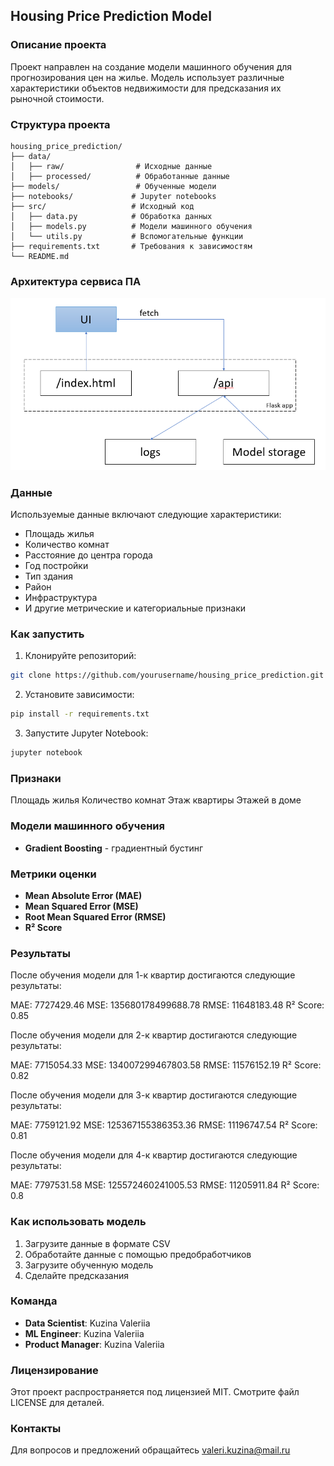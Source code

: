 ## Housing Price Prediction Model

### Описание проекта
Проект направлен на создание модели машинного обучения для прогнозирования цен на жилье. Модель использует различные характеристики объектов недвижимости для предсказания их рыночной стоимости.

### Структура проекта
```
housing_price_prediction/
├── data/
│   ├── raw/                # Исходные данные
│   ├── processed/          # Обработанные данные
├── models/                 # Обученные модели
├── notebooks/             # Jupyter notebooks
├── src/                   # Исходный код
│   ├── data.py            # Обработка данных
│   ├── models.py          # Модели машинного обучения
│   └── utils.py           # Вспомогательные функции
├── requirements.txt       # Требования к зависимостям
└── README.md
```

### Архитектура сервиса ПА
![](img/arch.png)

### Данные
Используемые данные включают следующие характеристики:
* Площадь жилья
* Количество комнат
* Расстояние до центра города
* Год постройки
* Тип здания
* Район
* Инфраструктура
* И другие метрические и категориальные признаки

### Как запустить
1. Клонируйте репозиторий:
```bash
git clone https://github.com/yourusername/housing_price_prediction.git
```

2. Установите зависимости:
```bash
pip install -r requirements.txt
```

3. Запустите Jupyter Notebook:
```bash
jupyter notebook
```
### Признаки
Площадь жилья
Количество комнат
Этаж квартиры
Этажей в доме

### Модели машинного обучения
* **Gradient Boosting** - градиентный бустинг

### Метрики оценки
* **Mean Absolute Error (MAE)**
* **Mean Squared Error (MSE)**
* **Root Mean Squared Error (RMSE)**
* **R² Score**

### Результаты
После обучения модели для 1-к квартир достигаются следующие результаты:

MAE: 7727429.46
MSE: 135680178499688.78
RMSE: 11648183.48
R² Score: 0.85

После обучения модели для 2-к квартир достигаются следующие результаты:

MAE: 7715054.33
MSE: 134007299467803.58
RMSE: 11576152.19
R² Score: 0.82

После обучения модели для 3-к квартир достигаются следующие результаты:

MAE: 7759121.92
MSE: 125367155386353.36
RMSE: 11196747.54
R² Score: 0.81

После обучения модели для 4-к квартир достигаются следующие результаты:

MAE: 7797531.58
MSE: 125572460241005.53
RMSE: 11205911.84
R² Score: 0.8

### Как использовать модель
1. Загрузите данные в формате CSV
2. Обработайте данные с помощью предобработчиков
3. Загрузите обученную модель
4. Сделайте предсказания

### Команда
* **Data Scientist**: Kuzina Valeriia  
* **ML Engineer**: Kuzina Valeriia 
* **Product Manager**: Kuzina Valeriia 

### Лицензирование
Этот проект распространяется под лицензией MIT. Смотрите файл LICENSE для деталей.

### Контакты
Для вопросов и предложений обращайтесь valeri.kuzina@mail.ru
